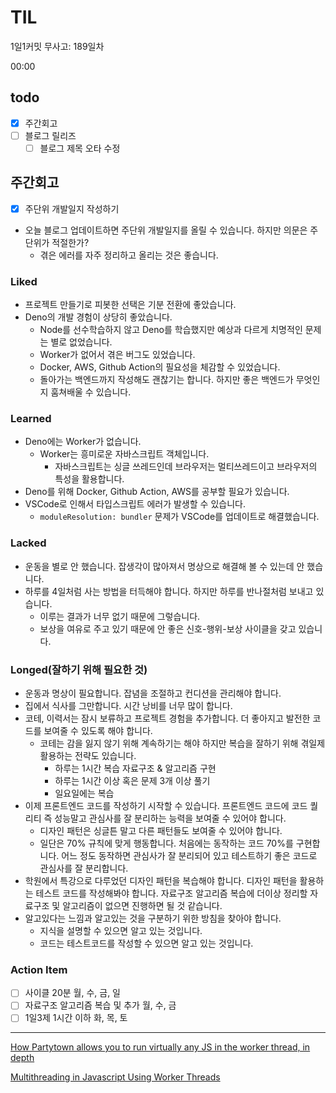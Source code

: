 # TIL

1일1커밋 무사고: 189일차

00:00

## todo

- [x] 주간회고
- [ ] 블로그 릴리즈
  - [ ] 블로그 제목 오타 수정

## 주간회고

- [x] 주단위 개발일지 작성하기

- 오늘 블로그 업데이트하면 주단위 개발일지를 올릴 수 있습니다. 하지만 의문은 주단위가 적절한가?
  - 겪은 에러를 자주 정리하고 올리는 것은 좋습니다.

### Liked

- 프로젝트 만들기로 피봇한 선택은 기분 전환에 좋았습니다.
- Deno의 개발 경험이 상당히 좋았습니다.
  - Node를 선수학습하지 않고 Deno를 학습했지만 예상과 다르게 치명적인 문제는 별로 없었습니다.
  - Worker가 없어서 겪은 버그도 있었습니다.
  - Docker, AWS, Github Action의 필요성을 체감할 수 있었습니다.
  - 돌아가는 백엔드까지 작성해도 괜찮기는 합니다. 하지만 좋은 백엔드가 무엇인지 훔쳐배울 수 있습니다.

### Learned

- Deno에는 Worker가 없습니다.
  - Worker는 흥미로운 자바스크립트 객체입니다.
    - 자바스크립트는 싱글 쓰레드인데 브라우저는 멀티쓰레드이고 브라우저의 특성을 활용합니다.
- Deno를 위해 Docker, Github Action, AWS를 공부할 필요가 있습니다.
- VSCode로 인해서 타입스크립트 에러가 발생할 수 있습니다.
  - `moduleResolution: bundler` 문제가 VSCode를 업데이트로 해결했습니다.

### Lacked

- 운동을 별로 안 했습니다. 잡생각이 많아져서 명상으로 해결해 볼 수 있는데 안 했습니다.
- 하루를 4일처럼 사는 방법을 터득해야 합니다. 하지만 하루를 반나절처럼 보내고 있습니다.
  - 이루는 결과가 너무 없기 때문에 그렇습니다.
  - 보상을 여유로 주고 있기 때문에 안 좋은 신호-행위-보상 사이클을 갖고 있습니다.

### Longed(잘하기 위해 필요한 것)

- 운동과 명상이 필요합니다. 잡념을 조절하고 컨디션을 관리해야 합니다.
- 집에서 식사를 그만합니다. 시간 낭비를 너무 많이 합니다.
- 코테, 이력서는 잠시 보류하고 프로젝트 경험을 추가합니다. 더 좋아지고 발전한 코드를 보여줄 수 있도록 해야 합니다.
  - 코테는 감을 잃지 않기 위해 계속하기는 해야 하지만 복습을 잘하기 위해 겪일제 활용하는 전략도 있습니다.
    - 하루는 1시간 복습 자료구조 & 알고리즘 구현
    - 하루는 1시간 이상 혹은 문제 3개 이상 풀기
    - 일요일에는 복습
- 이제 프론트엔드 코드를 작성하기 시작할 수 있습니다. 프론트엔드 코드에 코드 퀄리티 즉 성능말고 관심사를 잘 분리하는 능력을 보여줄 수 있어야 합니다.
  - 디자인 패턴은 싱글튼 말고 다른 패턴들도 보여줄 수 있어야 합니다.
  - 일단은 70% 규칙에 맞게 행동합니다. 처음에는 동작하는 코드 70%를 구현합니다. 어느 정도 동작하면 관심사가 잘 분리되어 있고 테스트하기 좋은 코드로 관심사를 잘 분리합니다.
- 학원에서 특강으로 다루었던 디자인 패턴을 복습해야 합니다. 디자인 패턴을 활용하는 테스트 코드를 작성해봐야 합니다. 자료구조 알고리즘 복습에 더이상 정리할 자료구조 및 알고리즘이 없으면 진행하면 될 것 같습니다.
- 알고있다는 느낌과 알고있는 것을 구분하기 위한 방침을 찾아야 합니다.
  - 지식을 설명할 수 있으면 알고 있는 것입니다.
  - 코드는 테스트코드를 작성할 수 있으면 알고 있는 것입니다.

### Action Item

- [ ] 사이클 20분 월, 수, 금, 일
- [ ] 자료구조 알고리즘 복습 및 추가 월, 수, 금
- [ ] 1일3제 1시간 이하 화, 목, 토

---

[How Partytown allows you to run virtually any JS in the worker thread, in depth](https://www.youtube.com/watch?v=eP6Mti85HeQ)

[Multithreading in Javascript Using Worker Threads](https://www.youtube.com/watch?v=aDqGIhl7cdo)

